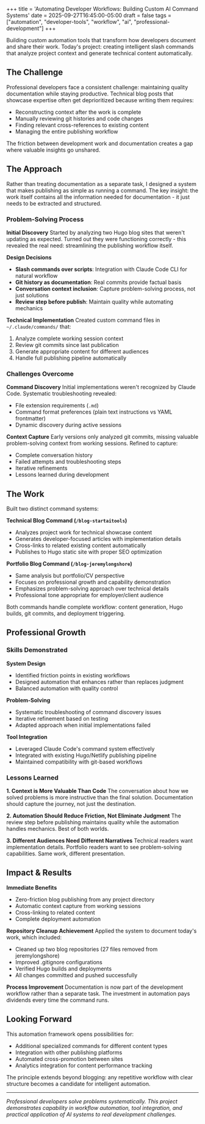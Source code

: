 +++
title = 'Automating Developer Workflows: Building Custom AI Command Systems'
date = 2025-09-27T16:45:00-05:00
draft = false
tags = ["automation", "developer-tools", "workflow", "ai", "professional-development"]
+++

Building custom automation tools that transform how developers document and share their work. Today's project: creating intelligent slash commands that analyze project context and generate technical content automatically.

## The Challenge

Professional developers face a consistent challenge: maintaining quality documentation while staying productive. Technical blog posts that showcase expertise often get deprioritized because writing them requires:

- Reconstructing context after the work is complete
- Manually reviewing git histories and code changes
- Finding relevant cross-references to existing content
- Managing the entire publishing workflow

The friction between development work and documentation creates a gap where valuable insights go unshared.

## The Approach

Rather than treating documentation as a separate task, I designed a system that makes publishing as simple as running a command. The key insight: the work itself contains all the information needed for documentation - it just needs to be extracted and structured.

### Problem-Solving Process

**Initial Discovery**
Started by analyzing two Hugo blog sites that weren't updating as expected. Turned out they were functioning correctly - this revealed the real need: streamlining the publishing workflow itself.

**Design Decisions**
- **Slash commands over scripts**: Integration with Claude Code CLI for natural workflow
- **Git history as documentation**: Real commits provide factual basis
- **Conversation context inclusion**: Capture problem-solving process, not just solutions
- **Review step before publish**: Maintain quality while automating mechanics

**Technical Implementation**
Created custom command files in `~/.claude/commands/` that:
1. Analyze complete working session context
2. Review git commits since last publication
3. Generate appropriate content for different audiences
4. Handle full publishing pipeline automatically

### Challenges Overcome

**Command Discovery**
Initial implementations weren't recognized by Claude Code. Systematic troubleshooting revealed:
- File extension requirements (`.md`)
- Command format preferences (plain text instructions vs YAML frontmatter)
- Dynamic discovery during active sessions

**Context Capture**
Early versions only analyzed git commits, missing valuable problem-solving context from working sessions. Refined to capture:
- Complete conversation history
- Failed attempts and troubleshooting steps
- Iterative refinements
- Lessons learned during development

## The Work

Built two distinct command systems:

**Technical Blog Command (`/blog-startaitools`)**
- Analyzes project work for technical showcase content
- Generates developer-focused articles with implementation details
- Cross-links to related existing content automatically
- Publishes to Hugo static site with proper SEO optimization

**Portfolio Blog Command (`/blog-jeremylongshore`)**
- Same analysis but portfolio/CV perspective
- Focuses on professional growth and capability demonstration
- Emphasizes problem-solving approach over technical details
- Professional tone appropriate for employer/client audience

Both commands handle complete workflow: content generation, Hugo builds, git commits, and deployment triggering.

## Professional Growth

### Skills Demonstrated

**System Design**
- Identified friction points in existing workflows
- Designed automation that enhances rather than replaces judgment
- Balanced automation with quality control

**Problem-Solving**
- Systematic troubleshooting of command discovery issues
- Iterative refinement based on testing
- Adapted approach when initial implementations failed

**Tool Integration**
- Leveraged Claude Code's command system effectively
- Integrated with existing Hugo/Netlify publishing pipeline
- Maintained compatibility with git-based workflows

### Lessons Learned

**1. Context is More Valuable Than Code**
The conversation about how we solved problems is more instructive than the final solution. Documentation should capture the journey, not just the destination.

**2. Automation Should Reduce Friction, Not Eliminate Judgment**
The review step before publishing maintains quality while the automation handles mechanics. Best of both worlds.

**3. Different Audiences Need Different Narratives**
Technical readers want implementation details. Portfolio readers want to see problem-solving capabilities. Same work, different presentation.

## Impact & Results

**Immediate Benefits**
- Zero-friction blog publishing from any project directory
- Automatic context capture from working sessions
- Cross-linking to related content
- Complete deployment automation

**Repository Cleanup Achievement**
Applied the system to document today's work, which included:
- Cleaned up two blog repositories (27 files removed from jeremylongshore)
- Improved .gitignore configurations
- Verified Hugo builds and deployments
- All changes committed and pushed successfully

**Process Improvement**
Documentation is now part of the development workflow rather than a separate task. The investment in automation pays dividends every time the command runs.

## Looking Forward

This automation framework opens possibilities for:
- Additional specialized commands for different content types
- Integration with other publishing platforms
- Automated cross-promotion between sites
- Analytics integration for content performance tracking

The principle extends beyond blogging: any repetitive workflow with clear structure becomes a candidate for intelligent automation.

---

*Professional developers solve problems systematically. This project demonstrates capability in workflow automation, tool integration, and practical application of AI systems to real development challenges.*